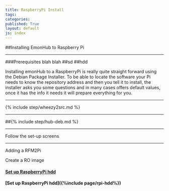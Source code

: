 ```yaml
---
title: RaspberryPi Install
tags: 
categories: 
published: True
layout: default
js: index
---
```


##Installing EmonHub to Raspberry Pi

-----------------------------------

###Prerequisites 
blah blah
##sd
##hdd

Installing emonHub to a RaspberryPi is really quite straight forward using the Debian Package Installer. To be able to locate the software your Pi needs to know the repository address and then you tell it to install, the installer asks you some questions and in many cases offers default values, once it has the info it needs it will prepare everything for you.

----------

{% include step/wheezy2src.md %}

----

##{% include step/hub-deb.md %}

---

Follow the set-up screens

-----------------------------

Adding a RFM2Pi

Create a RO image

#### [Set up RaspberryPi hdd]({{site.page}}install/raspberrypi/hdd)

#### [Set up RaspberryPi hdd]({%include page/rpi-hdd%})





